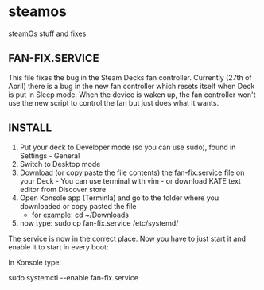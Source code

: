# steamos
 steamOs stuff and fixes


## **FAN-FIX.SERVICE**

 This file fixes the bug in the Steam Decks fan controller. Currently (27th of April) there is a bug in the new fan controller which resets itself when Deck is put in Sleep mode.
 When the device is waken up, the fan controller won't use the new script to control the fan but just does what it wants.

## **INSTALL**

 1) Put your deck to Developer mode (so you can use sudo), found in Settings - General
 2) Switch to Desktop mode
 3)  Download (or copy paste the file contents) the fan-fix.service file on your Deck
    - You can use terminal with vim
    - or download KATE text editor from Discover store
 4) Open Konsole app (Terminla) and go to the folder where you downloaded or copy pasted the file
    - for example: cd ~/Downloads
 5) now type: sudo cp fan-fix.service /etc/systemd/

 The service is now in the correct place. Now you have to just start it and enable it to start in every boot:

 In Konsole type:    
 
 sudo systemctl --enable fan-fix.service
    
